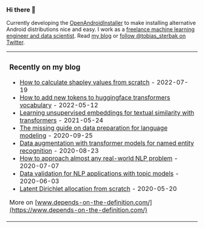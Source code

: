 ### Hi there 👋

Currently developing the [OpenAndroidInstaller](https://github.com/openandroidinstaller-dev/openandroidinstaller) to make installing alternative Android distributions nice and easy.
I work as a [freelance machine learning engineer and data scientist](https://tobiassterbak.com/).
Read [my blog](https://www.depends-on-the-definition.com/) or [follow @tobias_sterbak on Twitter](https://twitter.com/tobias_sterbak).

<table><tr>
  <td valign="top" width="33%">

### Recently on my blog
<!-- blog starts -->
* [How to calculate shapley values from scratch](https://www.depends-on-the-definition.com/shapley-values-from-scratch/) - 2022-07-19
* [How to add new tokens to huggingface transformers vocabulary](https://www.depends-on-the-definition.com/how-to-add-new-tokens-to-huggingface-transformers/) - 2022-05-12
* [Learning unsupervised embeddings for textual similarity with transformers](https://www.depends-on-the-definition.com/unsupervised-text-embeddings-with-transformers/) - 2021-05-24
* [The missing guide on data preparation for language modeling](https://www.depends-on-the-definition.com/missing-guide-on-data-preparation-for-language-modeling/) - 2020-09-25
* [Data augmentation with transformer models for named entity recognition](https://www.depends-on-the-definition.com/data-augmentation-with-transformers/) - 2020-08-23
* [How to approach almost any real-world NLP problem](https://www.depends-on-the-definition.com/how-to-approach-nlp/) - 2020-07-07
* [Data validation for NLP applications with topic models](https://www.depends-on-the-definition.com/data-validation-with-topic-models/) - 2020-06-03
* [Latent Dirichlet allocation from scratch](https://www.depends-on-the-definition.com/lda-from-scratch/) - 2020-05-20
<!-- blog ends -->

More on [www.depends-on-the-definition.com/](https://www.depends-on-the-definition.com/)
</td>
</tr></table>
